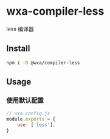 # wxa-compiler-less
less 编译器

## Install 
``` sh
npm i -D @wxa/compiler-less
```

## Usage

### 使用默认配置

```javascript
// wxa.config.js
module.exports = {
    use: ['less'],
}